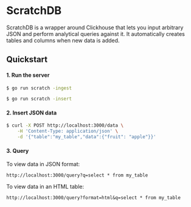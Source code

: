 # ScratchDB

ScratchDB is a wrapper around Clickhouse that lets you input arbitrary JSON and
perform analytical queries against it. It automatically creates tables
and columns when new data is added.

## Quickstart

#### 1. Run the server

``` bash
$ go run scratch -ingest
```

``` bash
$ go run scratch -insert
```

#### 2. Insert JSON data

``` bash
$ curl -X POST http://localhost:3000/data \
    -H 'Content-Type: application/json' \
    -d '{"table":"my_table","data":{"fruit": "apple"}}'
```

#### 3. Query 

To view data in JSON format:

```
http://localhost:3000/query?q=select * from my_table
```

To view data in an HTML table:

```
http://localhost:3000/query?format=html&q=select * from my_table
```